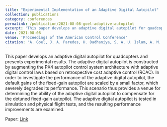 ```yaml
---
title: "Experimental Implementation of an Adaptive Digital Autopilot"
collection: publications
category: conferences
permalink: /publication/2021-08-08-goel-adaptive-autopilot
excerpt: 'This paper develops an adaptive digital autopilot for quadcopters and presents experimental results. The adaptive digital autopilot is constructed by augmenting the PX4 autopilot control system architecture with adaptive digital control laws based on retrospective cost adaptive control (RCAC).'
date: 2021-08-08
venue: 'Proceedings of the American Control Conference'
citation: "A. Goel, J. A. Paredes, H. Dadhaniya, S. A. U. Islam, A. M. Salim, S. Ravela, and D. S. Bernstein, &quot;Adaptive Stabilization of Thermoacoustic Oscillations in a Rijke Tube,&quot; in <i>Proc. Amer. Contr. Conf. (ACC),</i> IEEE, 2021, pp. 3737–3742."
---
```


This paper develops an adaptive digital autopilot for quadcopters and presents experimental results. The adaptive digital autopilot is constructed by augmenting the PX4 autopilot control system architecture with adaptive digital control laws based on retrospective cost adaptive control (RCAC). In order to investigate the performance of the adaptive digital autopilot, the default gains of the fixed-gain autopilot are scaled by a small factor, which severely degrades its performance. This scenario thus provides a venue for determining the ability of the adaptive digital autopilot to compensate for the detuned fixed-gain autopilot. The adaptive digital autopilot is tested in simulation and physical flight tests, and the resulting performance improvements are examined.

Paper: <a href = "https://dsbaero.engin.umich.edu/wp-content/uploads/sites/441/2021/06/GoelUAVACC21.pdf"> Link </a>